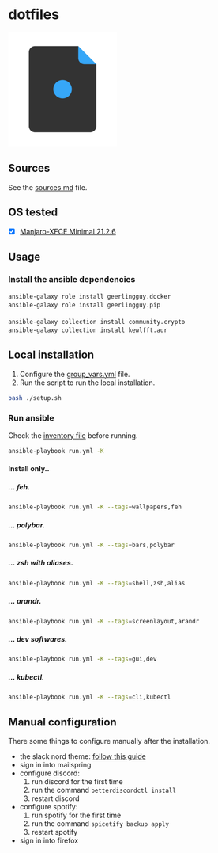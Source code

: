 # dotfiles

![logo](logo.png)

## Sources

See the [sources.md](sources.md) file.

## OS tested

- [x] [Manjaro-XFCE Minimal 21.2.6](https://manjaro.org/downloads/official/xfce/)

## Usage

### Install the ansible dependencies

```bash
ansible-galaxy role install geerlingguy.docker
ansible-galaxy role install geerlingguy.pip

ansible-galaxy collection install community.crypto
ansible-galaxy collection install kewlfft.aur
```

## Local installation

1. Configure the [group_vars.yml](https://gitlab.lemorse.tech/LeMomorse/dotfiles-manjaro/-/blob/master/group_vars/all/vars.yml) file.
2. Run the script to run the local installation.
```bash
bash ./setup.sh
```

### Run ansible

Check the [inventory file](hosts.ini) before running.

```bash
ansible-playbook run.yml -K
```

#### Install only..

##### ... *feh*.

```bash
ansible-playbook run.yml -K --tags=wallpapers,feh
```

##### ... *polybar*.

```bash
ansible-playbook run.yml -K --tags=bars,polybar
```

##### ... *zsh* with *aliases*.

```bash
ansible-playbook run.yml -K --tags=shell,zsh,alias
```

##### ... *arandr*.

```bash
ansible-playbook run.yml -K --tags=screenlayout,arandr
```

##### ... *dev* softwares.

```bash
ansible-playbook run.yml -K --tags=gui,dev
```

##### ... *kubectl*.

```bash
ansible-playbook run.yml -K --tags=cli,kubectl
```

## Manual configuration

There some things to configure manually after the installation.

- the slack nord theme: [follow this guide](https://www.nordtheme.com/ports/slack)
- sign in into mailspring
- configure discord:
    1. run discord for the first time
    2. run the command `betterdiscordctl install`
    3. restart discord
- configure spotify:
    1. run spotify for the first time
    2. run the command `spicetify backup apply`
    3. restart spotify
- sign in into firefox
